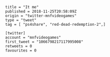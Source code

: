 ```
title = "It me"
published = 2018-11-25T20:58:09Z
origin = "twitter-mnfvideogames"
type = "tweet"
tag = [ "ps4share", "red-dead-redemption-2",]

[twitter]
account = "mnfvideogames"
first_tweet = "1066798217117995008"
retweets = 0
favourites = 0
```

<p class='image'><img src='https://mnf.m17s.net/2018/11/25/Ds4HUqiXoAAjcko.jpg' alt=''></p>

